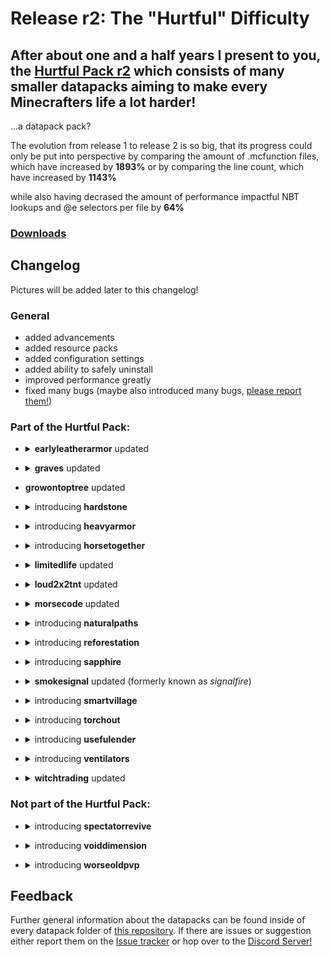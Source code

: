 # Release r2: The "Hurtful" Difficulty

## After about one and a half years I present to you, the [Hurtful Pack r2](https://github.com/Metroite/datapacks/tree/master/Hurtful%20Pack) which consists of many smaller datapacks aiming to make every Minecrafters life a lot harder!

...a datapack pack?

The evolution from release 1 to release 2 is so big, that its progress could only be put into perspective by comparing
the amount of .mcfunction files, which have increased by **1893%**
or by comparing the line count, which have increased by **1143%**

while also having decrased the amount of performance impactful NBT lookups and @<!-- -->e selectors per file by **64%**

### [Downloads](https://github.com/Metroite/datapacks/releases/tag/r2)

## Changelog

Pictures will be added later to this changelog!

### General

* added advancements
* added resource packs
* added configuration settings
* added ability to safely uninstall
* improved performance greatly
* fixed many bugs (maybe also introduced many bugs, [please report them!](https://github.com/Metroite/datapacks/issues))

### Part of the Hurtful Pack:

* <details><summary><b>earlyleatherarmor</b> updated</summary>

  * updated [chestplate crafting recipe](https://github.com/Metroite/datapacks/tree/master/earlyleatherarmor#crafting)
</details>

* <details><summary><b>graves</b> updated</summary>

  * added feature-compatibility to witchtrading
    * <details><summary>special witch spawns with special trades and a special drop</summary><dl><dt><details><summary>"Shinigami Rem" Witch</summary><img src="https://user-images.githubusercontent.com/22453965/44302121-22ede900-a323-11e8-8969-cffe714eada4.png" alt="The Shinigami Rem"></details></dt><dd>has a 1 in 16 chance to appear</dd></dl><dl><dt><details><summary>Shinigami Wing</summary><img src="https://user-images.githubusercontent.com/22453965/44302121-22ede900-a323-11e8-8969-cffe714eada4.png" alt="Wearing the Shinigami Wing"></details></dt><dd>Elytra that can't be unequipped and should be tested on armor stands first, 50% chance for it to be dropped</dd></dl><dl><dt>Shinigami Power</dt><dd><b>While flying:</b> <i>primary:</i> allows for infinite flight, <i>secondary:</i> debuffs an right-clicked area, <i>tertiary</i> can be shot using crossbows</dd></dl><dl><dt>Scroll of Shinigami</dt><dd>can be bought by a Shinigami, repairs worn <i>Shinigami Wing</i> if dropped close to the Shinigami</dd></dl></details>
  * <i>Skull Dust</i> now meals appropriately
    * <details><summary>tall grass and tall flowers grow upon use</summary><img src="https://user-images.githubusercontent.com/22453965/44302121-22ede900-a323-11e8-8969-cffe714eada4.png" alt="Giant tree variants"></details>
    * <details><summary>saplings grow into their corresponding custom giant tree which can also generate naturally</summary><img src="https://user-images.githubusercontent.com/22453965/44302121-22ede900-a323-11e8-8969-cffe714eada4.png" alt="Giant tree variants"></details>
    * <details><summary>mushrooms spread and pop out of the ground</summary><img src="https://user-images.githubusercontent.com/22453965/44302121-22ede900-a323-11e8-8969-cffe714eada4.png" alt="Popping mushrooms"></details>
  * added feature-compatibility to growontoptree
    * giant trees cause players to "grow" up with the tree
  * grave skulls now...
    * display the name of the died player
    * <details><summary>have a subtle particle effect that differs them from normal skulls</summary><img src="https://user-images.githubusercontent.com/22453965/44302121-22ede900-a323-11e8-8969-cffe714eada4.png" alt="Grave skull subtle particles"></details>
  * grave bones now...
    * have gravity
    * decay after a while
</details>

* <b>growontoptree</b> updated

* <details><summary>introducing <b>hardstone</b></summary>

  * removed buttery consistency out of stone - caving might be a better option than strip mining
    * <details><summary>stone needs to be mined three times and grass/sandstone two times</summary><img src="https://user-images.githubusercontent.com/22453965/44302121-22ede900-a323-11e8-8969-cffe714eada4.png" alt="Mining progression of stone"></details>

      * silk touch enchanted tools and golden tools are unaffected
    * craft cobblestone slabs together
  * <details><summary>stone tools have become flint tools</summary><img src="https://user-images.githubusercontent.com/22453965/44302121-22ede900-a323-11e8-8969-cffe714eada4.png" alt="Flint Pickaxe crafting recipe"></details>
  * <details><summary>diamonds might pling away</summary><img src="https://user-images.githubusercontent.com/22453965/44302121-22ede900-a323-11e8-8969-cffe714eada4.png" alt="Diamond plinging away"></details>
  * be careful with netherrack
</details>

* <details><summary>introducing <b>heavyarmor</b></summary>

  * armor slows down the player wearing it depending on its material
    * golden armor is unaffected
  * feature-compatibile to ventilators: if heavy enough, won't affect the player
  * feature-compatibile to naturalpaths: if heavy enough, will generate more frequently
</details>

* <details><summary>introducing <b>horsetogether</b></summary>

  * <details><summary>armored horses provide a second seat if close to another player</summary><img src="https://user-images.githubusercontent.com/22453965/44302121-22ede900-a323-11e8-8969-cffe714eada4.png" alt="Two players, one horse"></details>
</details>

* <details><summary><b>limitedlife</b> updated</summary>

  * <details><summary>crystal beam is now being used rather than a custom one</summary><img src="https://user-images.githubusercontent.com/22453965/44302121-22ede900-a323-11e8-8969-cffe714eada4.png" alt="Player during the curing process"></details>
  * added feature-compatibility to sapphire
    * <details><summary>upgrade your <i>Life Support Glass</i> into a <i>Life Support Sapphire Glass</i> by holding a <i>Sapphire Glass</i> in your offhand</summary><img src="https://user-images.githubusercontent.com/22453965/44302121-22ede900-a323-11e8-8969-cffe714eada4.png" alt="Player wearing the Life Support Sapphire Glass"></details>
  * added winged arrows, which are not affected by gravity (hold a <i>Batwing</i> in your offhand while shooting)
  * eat a <i>Batwing</i> for health regeneration and night vision
  * <details><summary>reduced crafting cost of the <i>Batwing Suit</i></summary><img src="https://user-images.githubusercontent.com/22453965/44302121-22ede900-a323-11e8-8969-cffe714eada4.png" alt="Crafting recipe of the Batwing Suit"></details>
  * QoL: throwing an end_crystal into a cauldron now summons an end_crystal entity above it
</details>

* <details><summary><b>loud2x2tnt</b> updated</summary>

  * added feature-compatibility to graves
    * it can be configured to make the grave skulls behave like normal skulls upon mining, they have to be blown up using the 2x2x2 tnt shape explosion to blow them into <i>Skull Dust</i>
</details>

* <details><summary><b>morsecode</b> updated</summary>

  * added the <i>Mobile Receiver</i>
    * frequency is determined by the hotbar slot it is in (2 to 9)
  * added wireless redstone mode (enabled in the standalone pack, but disabled in the hurtfulpack - can be configured)
</details>

* <details><summary>introducing <b>naturalpaths</b></summary>

  * <details><summary>natural paths form if the ground is being trample frequently</summary><img src="https://user-images.githubusercontent.com/22453965/44302121-22ede900-a323-11e8-8969-cffe714eada4.png" alt="A naturally formed path"></details>

    * grass paths provide a speed bonus (can be configured)
</details>

* <details><summary>introducing <b>reforestation</b></summary>

  * saplings plant themselfs
</details>

* <details><summary>introducing <b>sapphire</b></summary>

  * <details><summary>a new ore, the <i>Sapphire Ore</i> generates in deep cold oceans and drops <i>Sapphire</i> gems</summary><img src="https://user-images.githubusercontent.com/22453965/44302121-22ede900-a323-11e8-8969-cffe714eada4.png" alt="Sapphire Ore generated in the cold deep ocean"></details>

  it enables the following:
    * <details><summary>Lightning Rod</summary><img src="https://user-images.githubusercontent.com/22453965/44302121-22ede900-a323-11e8-8969-cffe714eada4.png" alt="Active and unactive lightning rods"></details>

      * attracts lightning occasionally
    * <details><summary>Water Detector</summary><img src="https://user-images.githubusercontent.com/22453965/44302121-22ede900-a323-11e8-8969-cffe714eada4.png" alt="Water Detector in action"></details>

      * detects water and rain above it
    * <details><summary>Sapphire Glass</summary><img src="https://user-images.githubusercontent.com/22453965/44302121-22ede900-a323-11e8-8969-cffe714eada4.png" alt="Obsidian, but glass - kind of"></details>

      * a <i>Sapphire</i> gem need to be rightclicked onto glass, possibly polishing it to <i>Sapphire Glass</i>
      * <details><summary>behaves like obsidian</summary>

        * can't be broken other than with a diamond pickaxe
        * is immune to explosions

    * <details><summary>Particle Generator</summary><img src="https://user-images.githubusercontent.com/22453965/44302121-22ede900-a323-11e8-8969-cffe714eada4.png" alt="Wonderful particles"></details>

      * an observer needs to be empowered using a <i>Sapphire</i> gem, the <i>Sapphire</i> gem will be dropped if the <i>Patricle Generator</i> is broken

  * feature-compatibile to torchout: empowering a torch with a <i>Sapphire</i> gem will create a never extinguishing torch, the <i>Sapphire</i> gem will be dropped if the torch is broken
</details>

* <details><summary><b>smokesignal</b> updated (formerly known as <i>signalfire</i>)</summary>

  * the duration will be multiplied by the amount of haybale blocks under the campfire (max. 3)
</details>

* <details><summary>introducing <b>smartvillage</b></summary>

  * give villages names by naming a Iron Golem closest to the bell then ringing the bell
  * upon approach into a village...
    * <details><summary>the status of the village will be displayed</summary><img src="https://user-images.githubusercontent.com/22453965/44302121-22ede900-a323-11e8-8969-cffe714eada4.png" alt="Welcome to the \"Star Wars\" village"></details>

    * players will be put into adventure mode. NO RAIDING!
  * build up standing by protecting them from raids or trading with them
  * be careful if you want to raid them, they might hit back
</details>

* <details><summary>introducing <b>torchout</b></summary>

  * torches and campfires burn out after a defined while (can be configured)
    * <details><summary>(re-)ignite torches using flint and steel</summary><img src="https://user-images.githubusercontent.com/22453965/44302121-22ede900-a323-11e8-8969-cffe714eada4.png" alt="a burned out torch"></details>

    * fuel campfires by dropping logs onto them
  * shoot torch arrows in order to place torches without having to go there (hold a torch in your offhand while shooting)
    * flame arrows (and entities) light up torches and campfires
</details>

* <details><summary>introducing <b>usefulender</b></summary>

  * ender pearls won't deal damage
  * if ender pearls are thrown at a dragon egg, the player will be teleported someplace far away
  * ender pearls can be bound to arrows (hold an ender pearl in your offhand while shooting)
</details>

* <details><summary>introducing <b>ventilators</b></summary>

  * <details><summary>ventilators push entities in certain directions</summary><img src="https://user-images.githubusercontent.com/22453965/44302121-22ede900-a323-11e8-8969-cffe714eada4.png" alt="active and inactive ventilators"></details>

    * a <i>Batwing</i> dropped by bats will be needed to empower an observer into a ventilator by righclicking onto it
    * greatly affects arrows and ender pearls
</details>

* <details><summary><b>witchtrading</b> updated</summary>

  * actually made it functional
  * approach witches while holding poisonous potatoes, then trade them
</details>

### Not part of the Hurtful Pack:

* <details><summary>introducing <b>spectatorrevive</b></summary>

  * as a spectator fly into a dropped golden apple to revive into survival mode
  * useful for hardcore servers.
</details>

* <details><summary>introducing <b>voiddimension</b></summary>

  * not made for the consumer, feel free to use it as a developer
  * a dimension set in the end dimension inter connected with the overworld
    * travelling 1 block in <i>the Void</i> equals to travelling 16 blocks in the overworld (configurable)
</details>

* <details><summary>introducing <b>worseoldpvp</b></summary>

  * <details><summary>reintroduces the 1.8 combat mechanics</summary><img src="https://static.planetminecraft.com/files/resource_media/screenshot/1908/2019-02-21-05-37-32-1550724010.png" alt="sword-blocking"></details>
</details>

## Feedback

Further general information about the datapacks can be found inside of every datapack folder of [this repository](https://github.com/Metroite/datapacks). If there are issues or suggestion either report them on the [Issue tracker](https://github.com/Metroite/datapacks/issues) or hop over to the [Discord Server!](https://discordapp.com/invite/vBgb85N)
